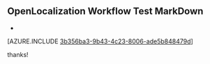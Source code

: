 ## OpenLocalization Workflow Test MarkDown
* 

[AZURE.INCLUDE [3b356ba3-9b43-4c23-8006-ade5b848479d](calleeMd1.md)]

 
thanks!